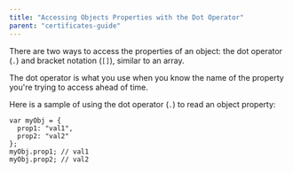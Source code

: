 ```yaml
---
title: "Accessing Objects Properties with the Dot Operator"
parent: "certificates-guide"
---
```


There are two ways to access the properties of an object: the dot operator (`.`) and bracket notation (`[]`), similar to an array.

The dot operator is what you use when you know the name of the property you're trying to access ahead of time.

Here is a sample of using the dot operator (`.`) to read an object property:

    var myObj = {
      prop1: "val1",
      prop2: "val2"
    };
    myObj.prop1; // val1
    myObj.prop2; // val2
